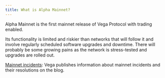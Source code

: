 ```yaml
---
title: What is Alpha Mainnet?
---
```


Alpha Mainnet is the first mainnet release of Vega Protocol with trading enabled.

Its functionality is limited and riskier than networks that will follow it and involve regularly scheduled software upgrades and downtime. There will probably be some growing pains as the network is stress-tested and upgrades are rolled out.

<a href="https://blog.vega.xyz/tagged/vega-incident-reports" target="_blank">Mainnet incidents</a>: Vega publishes information about mainnet incidents and their resolutions on the blog.
